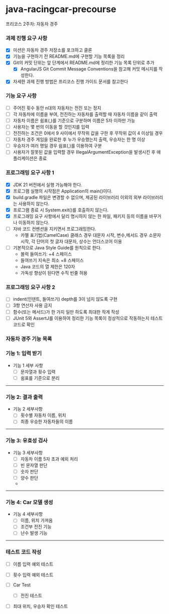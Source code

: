 # java-racingcar-precourse
프리코스 2주차: 자동차 경주

### 과제 진행 요구 사항
- [X] 미션은 자동차 경주 저장소를 포크하고 클론
- [X] 기능을 구현하기 전 README.md에 구현할 기능 목록을 정리
- [X] Git의 커밋 단위는 앞 단계에서 README.md에 정리한 기능 목록 단위로 추가
    - [X]  AngularJS Git Commit Message Conventions을 참고해 커밋 메시지를 작성한다.
- [X] 자세한 과제 진행 방법은 프리코스 진행 가이드 문서를 참고한다

### 기능 요구 사항
- [ ] 주어진 횟수 동안 n대의 자동차는 전진 또는 정지
- [ ] 각 자동차에 이름을 부여,  전진하는 자동차를 출력할 때 자동차 이름을 같이 출력
- [ ] 자동차 이름은 쉼표(,)를 기준으로 구분하며 이름은 5자 이하만 가능
- [ ] 사용자는 몇 번의 이동을 할 것인지를 입력
- [ ] 전진하는 조건은 0에서 9 사이에서 무작위 값을 구한 후 무작위 값이 4 이상일 경우
- [ ] 자동차 경주 게임을 완료한 후 누가 우승했는지 출력, 우승자는 한 명 이상
- [ ] 우승자가 여러 명일 경우 쉼표(,)를 이용하여 구분
- [ ] 사용자가 잘못된 값을 입력할 경우 IllegalArgumentException을 발생시킨 후 애플리케이션은 종료

### 프로그래밍 요구 사항 1 
- [X] JDK 21 버전에서 실행 가능해야 한다.
- [X] 프로그램 실행의 시작점은 Application의 main()이다.
- [X] build.gradle 파일은 변경할 수 없으며, 제공된 라이브러리 이외의 외부 라이브러리는 사용하지 않는다.
- [X] 프로그램 종료 시 System.exit()를 호출하지 않는다.
- [X] 프로그래밍 요구 사항에서 달리 명시하지 않는 한 파일, 패키지 등의 이름을 바꾸거나 이동하지 않는다.
- [ ] 자바 코드 컨벤션을 지키면서 프로그래밍한다.
    - 카멜 표기법(CamelCase) 클래스 경우 대문자 시작, 변수,메서드 경우 소문자 시작, 각 단어의 첫 글자 대문자, 상수는 언더스코어 이용
- [ ] 기본적으로 Java Style Guide를 원칙으로 한다.
    - 블럭 들여쓰기: +4 스페이스
    - 들여쓰기 지속은 최소 +8 스페이스
    - Java 코드의 열 제한은 120자
    - 가독성 향상이 된다면 수직 빈줄 허용

### 프로그래밍 요구 사항 2
- [ ] indent(인덴트, 들여쓰기) depth를 3이 넘지 않도록 구현
- [ ] 3항 연산자 사용 금지
- [ ] 함수(또는 메서드)가 한 가지 일만 하도록 최대한 작게 작성 
- [ ] JUnit 5와 AssertJ를 이용하여 정리한 기능 목록이 정상적으로 작동하는지 테스트 코드로 확인

### 자동차 경주 기능 목록

### 기능 1: 입력 받기
- 기능 1 세부 사항
    - [ ] 문자열과 횟수 입력
    - [ ] 쉼표를 기준으로 분리
---
### 기능 2: 결과 출력
- 기능 2 세부사항
  - [ ] 횟수별 자동차 이름, 위치
  - [ ] 최종 우승한 자동차들의 이름
---
### 기능 3: 유효성 검사 
- 기능 3 세부사항
    - [ ] 자동차 이름 5자 초과 예외 처리
    - [ ] 빈 문자열 판단
    - [ ] 숫자 판단
    - [ ] 양수 판단
    - 
---
### 기능 4: Car 모델 생성 
- 기능 4 세부사항
    - [ ] 이름, 위치 가져옴
    - [ ] 조건부 전진 기능
    - [ ] 난수 발생 기능
---
### 테스트 코드 작성
- [ ] 이름 입력 예외 테스트
- [ ] 횟수 입력 예외 테스트
- [ ] Car Test
  - [ ] 전진 테스트
- [ ] 최대 위치, 우승자 확인 테스트

